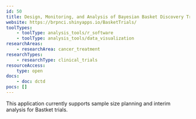 ```yaml
---
id: 50
title: Design, Monitoring, and Analysis of Bayesian Basket Discovery Trials
website: https://brpnci.shinyapps.io/BasketTrials/
toolTypes:
    - toolType: analysis_tools/r_software
    - toolType: analysis_tools/data_visualization
researchAreas:
    - researchArea: cancer_treatment
researchTypes:
    - researchType: clinical_trials
resourceAccess:
    type: open
docs:
    - doc: dctd
pocs: []        
---
```

This application currently supports sample size planning and interim analysis for Bastket trials.
